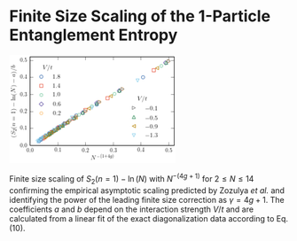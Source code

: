 # Finite Size Scaling of the 1-Particle Entanglement Entropy

<img src="https://github.com/DelMaestroGroup/PartEntFermions/blob/master/FiniteSizeScaling/finiteSizeScaling.png" width=300px>

Finite size scaling of $S_2(n=1)-\ln(N)$ with $N^{-(4g+1)}$
for $2 \leq N \leq 14$ confirming the empirical asymptotic scaling predicted by
Zozulya *et al.*  and identifying the power of the
leading finite size correction as $\gamma = 4g + 1$.  The coefficients $a$ and
$b$ depend on the interaction strength $V/t$ and are calculated from a linear
fit of the exact diagonalization data according to Eq. (10).
